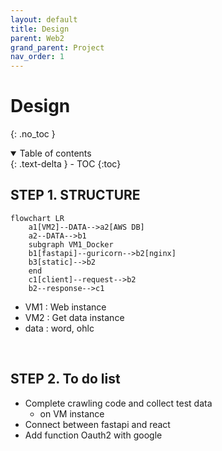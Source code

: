 ```yaml
---
layout: default
title: Design
parent: Web2
grand_parent: Project
nav_order: 1
---
```


# Design
{: .no_toc }

<details open markdown="block">
  <summary>
    Table of contents
  </summary>
  {: .text-delta }
- TOC
{:toc}
</details>
<!------------------------------------ STEP ------------------------------------>

## STEP 1. STRUCTURE

```mermaid
flowchart LR
    a1[VM2]--DATA-->a2[AWS DB]
    a2--DATA-->b1
    subgraph VM1_Docker
    b1[fastapi]--guricorn-->b2[nginx]
    b3[static]-->b2
    end
    c1[client]--request-->b2
    b2--response-->c1
```

* VM1 : Web instance
* VM2 : Get data instance
* data : word, ohlc

<br>

<!------------------------------------ STEP ------------------------------------>

## STEP 2. To do list

* Complete crawling code and collect test data
  * on VM instance
* Connect between fastapi and react
* Add function Oauth2 with google 
